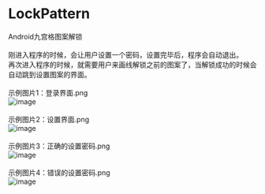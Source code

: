 # LockPattern
Android九宫格图案解锁<br>
<br>
刚进入程序的时候，会让用户设置一个密码，设置完毕后，程序会自动退出。<br>
再次进入程序的时候，就需要用户来画线解锁之前的图案了，当解锁成功的时候会自动跳到设置图案的界面。<br>
<br>
示例图片1：登录界面.png<br>
![image](https://github.com/ZhaoYukai/LockPattern/blob/master/%E7%A8%8B%E5%BA%8F%E5%B1%95%E7%A4%BA/%E7%A4%BA%E4%BE%8B%E5%9B%BE%E7%89%871%EF%BC%9A%E7%99%BB%E5%BD%95%E7%95%8C%E9%9D%A2.png)
<br>
<br>
示例图片2：设置界面.png<br>
![image](https://github.com/ZhaoYukai/LockPattern/blob/master/%E7%A8%8B%E5%BA%8F%E5%B1%95%E7%A4%BA/%E7%A4%BA%E4%BE%8B%E5%9B%BE%E7%89%872%EF%BC%9A%E8%AE%BE%E7%BD%AE%E7%95%8C%E9%9D%A2.png)
<br>
<br>
示例图片3：正确的设置密码.png<br>
![image](https://github.com/ZhaoYukai/LockPattern/blob/master/%E7%A8%8B%E5%BA%8F%E5%B1%95%E7%A4%BA/%E7%A4%BA%E4%BE%8B%E5%9B%BE%E7%89%873%EF%BC%9A%E6%AD%A3%E7%A1%AE%E7%9A%84%E8%AE%BE%E7%BD%AE%E5%AF%86%E7%A0%81.png)
<br>
<br>
示例图片4：错误的设置密码.png<br>
![image](https://github.com/ZhaoYukai/LockPattern/blob/master/%E7%A8%8B%E5%BA%8F%E5%B1%95%E7%A4%BA/%E7%A4%BA%E4%BE%8B%E5%9B%BE%E7%89%874%EF%BC%9A%E9%94%99%E8%AF%AF%E7%9A%84%E8%AE%BE%E7%BD%AE%E5%AF%86%E7%A0%81.png)
<br>
<br>
